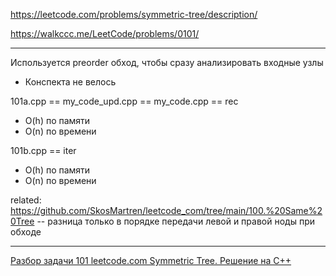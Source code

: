 https://leetcode.com/problems/symmetric-tree/description/

https://walkccc.me/LeetCode/problems/0101/

____

Используется preorder обход, чтобы сразу анализировать входные узлы

* Конспекта не велось

101a.cpp == my_code_upd.cpp == my_code.cpp == rec  
- O(h) по памяти
- O(n) по времени

101b.cpp ==  iter  
- O(h) по памяти
- O(n) по времени

related: https://github.com/SkosMartren/leetcode_com/tree/main/100.%20Same%20Tree -- разница только в порядке передачи левой и правой ноды при обходе
______

[Разбор задачи 101 leetcode.com Symmetric Tree. Решение на C++](https://www.youtube.com/watch?v=K2j3DvH6Auo&ab_channel=3.5%D0%B7%D0%B0%D0%B4%D0%B0%D1%87%D0%B8%D0%B2%D0%BD%D0%B5%D0%B4%D0%B5%D0%BB%D1%8E)
